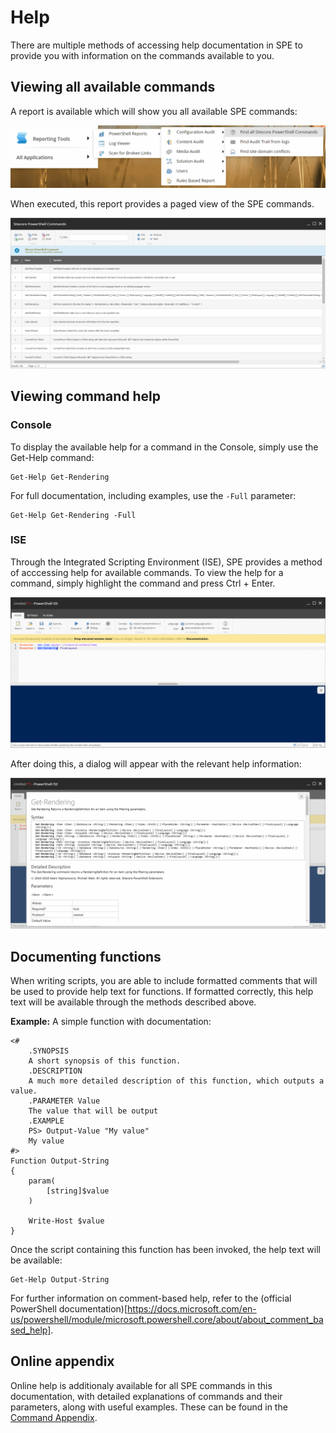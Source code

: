 # Help

There are multiple methods of accessing help documentation in SPE to provide you with information on the commands available to you.

## Viewing all available commands

A report is available which will show you all available SPE commands:

![Accessing the report](../.gitbook/assets/reports-commands.png)

When executed, this report provides a paged view of the SPE commands.

![Paged results of commands](../.gitbook/assets/reports-commands-result.png)

## Viewing command help

### Console

To display the available help for a command in the Console, simply use the Get-Help command:

```text
Get-Help Get-Rendering
```

For full documentation, including examples, use the `-Full` parameter:

```text
Get-Help Get-Rendering -Full
```

### ISE

Through the Integrated Scripting Environment \(ISE\), SPE provides a method of acccessing help for available commands. To view the help for a command, simply highlight the command and press Ctrl + Enter.

![Highlight the command and press Ctrl + Enter](../.gitbook/assets/ise-help-select.png)

After doing this, a dialog will appear with the relevant help information:

![A help dialog for Get-Rendering](../.gitbook/assets/ise-help-dialog.png)

## Documenting functions

When writing scripts, you are able to include formatted comments that will be used to provide help text for functions. If formatted correctly, this help text will be available through the methods described above.

**Example:** A simple function with documentation:

```text
<#
    .SYNOPSIS 
    A short synopsis of this function.
    .DESCRIPTION
    A much more detailed description of this function, which outputs a value.
    .PARAMETER Value
    The value that will be output 
    .EXAMPLE
    PS> Output-Value "My value"
    My value
#>
Function Output-String
{
    param(
        [string]$value
    )

    Write-Host $value
} 
```

Once the script containing this function has been invoked, the help text will be available:

```text
Get-Help Output-String
```

For further information on comment-based help, refer to the (official PowerShell documentation)[https://docs.microsoft.com/en-us/powershell/module/microsoft.powershell.core/about/about_comment_based_help].

## Online appendix

Online help is additionaly available for all SPE commands in this documentation, with detailed explanations of commands and their parameters, along with useful examples. These can be found in the [Command Appendix](../appendix).